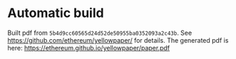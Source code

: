 # Automatic build
Built pdf from `5b4d9cc60565d24d52de50955ba0352093a2c43b`. See https://github.com/ethereum/yellowpaper/ for details.
The generated pdf is here: https://ethereum.github.io/yellowpaper/paper.pdf
